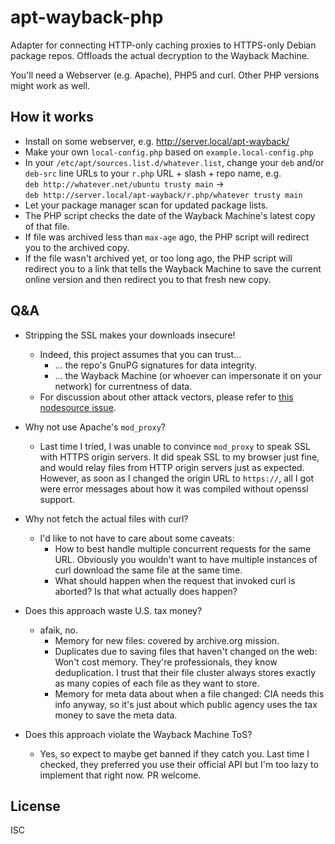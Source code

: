 ﻿
<!--#echo json="package.json" key="name" underline="=" -->
apt-wayback-php
===============
<!--/#echo -->

<!--#echo json="package.json" key="description" -->
Adapter for connecting HTTP-only caching proxies to HTTPS-only Debian package
repos. Offloads the actual decryption to the Wayback Machine.
<!--/#echo -->

You'll need a Webserver (e.g. Apache), PHP5 and curl.
Other PHP versions might work as well.


How it works
------------

  * Install on some webserver, e.g. http://server.local/apt-wayback/
  * Make your own `local-config.php` based on `example.local-config.php`
  * In your `/etc/apt/sources.list.d/whatever.list`, change your
    `deb` and/or `deb-src` line URLs to your `r.php` URL + slash + repo name,
    e.g.<br />`deb http://whatever.net/ubuntu trusty main` -><br />
    `deb http://server.local/apt-wayback/r.php/whatever trusty main`
  * Let your package manager scan for updated package lists.
  * The PHP script checks the date of the Wayback Machine's latest copy
    of that file.
  * If file was archived less than `max-age` ago,
    the PHP script will redirect you to the archived copy.
  * If the file wasn't archived yet, or too long ago,
    the PHP script will redirect you to a link that tells the Wayback
    Machine to save the current online version and then redirect you
    to that fresh new copy.


Q&A
---

  * Stripping the SSL makes your downloads insecure!
    * Indeed, this project assumes that you can trust…
      * … the repo's GnuPG signatures for data integrity.
      * … the Wayback Machine (or whoever can impersonate it on your network)
        for currentness of data.
    * For discussion about other attack vectors, please refer to
      [this nodesource issue][nodesource-http-plz].

  * Why not use Apache's `mod_proxy`?
    * Last time I tried, I was unable to convince `mod_proxy`  to speak SSL
      with HTTPS origin servers. It did speak SSL to my browser just fine,
      and would relay files from HTTP origin servers just as expected.
      However, as soon as I changed the origin URL to `https://`, all I got
      were error messages about how it was compiled without openssl support.

  * Why not fetch the actual files with curl?
    * I'd like to not have to care about some caveats:
      * How to best handle multiple concurrent requests for the same URL.
        Obviously you wouldn't want to have multiple instances of curl
        download the same file at the same time.
      * What should happen when the request that invoked curl is aborted?
        Is that what actually does happen?

  * Does this approach waste U.S. tax money?
    * afaik, no.
      * Memory for new files: covered by archive.org mission.
      * Duplicates due to saving files that haven't changed on the web:
        Won't cost memory. They're professionals, they know deduplication.
        I trust that their file cluster always stores exactly as many copies
        of each file as they want to store.
      * Memory for meta data about when a file changed: CIA needs this info
        anyway, so it's just about which public agency uses the tax money
        to save the meta data.

  * Does this approach violate the Wayback Machine ToS?
    * Yes, so expect to maybe get banned if they catch you.
      Last time I checked, they preferred you use their official API
      but I'm too lazy to implement that right now. PR welcome.





<!--#toc stop="scan" -->


  [nodesource-http-plz]: https://github.com/nodesource/distributions/issues/71


License
-------
<!--#echo json="package.json" key=".license" -->
ISC
<!--/#echo -->
